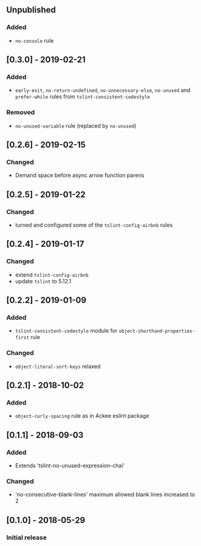 ## Unpublished

### Added
- `no-console` rule

## [0.3.0] - 2019-02-21

### Added
- `early-exit`, `no-return-undefined`, `no-unnecessary-else`, `no-unused` and `prefer-while` rules from `tslint-consistent-codestyle`

### Removed
- `no-unused-variable` rule (replaced by `no-unused`)

## [0.2.6] - 2019-02-15

### Changed
- Demand space before async arrow function parens 

## [0.2.5] - 2019-01-22

### Changed
- turned and configured some of the `tslint-config-airbnb` rules

## [0.2.4] - 2019-01-17

### Changed
- extend `tslint-config-airbnb`
- update `tslint` to 5.12.1

## [0.2.2] - 2019-01-09

### Added
- `tslint-consistent-codestyle` module for `object-shorthand-properties-first` rule

### Changed
- `object-literal-sort-keys` relaxed

## [0.2.1] - 2018-10-02

### Added
- `object-curly-spacing` rule as in Ackee eslint package

## [0.1.1] - 2018-09-03

### Added
- Extends 'tslint-no-unused-expression-chai'

### Changed
- 'no-consecutive-blank-lines' maximum allowed blank lines increased to 2

## [0.1.0] - 2018-05-29

### Initial release
